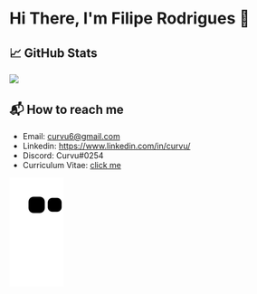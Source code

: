 # Hi There, I'm Filipe Rodrigues 👋
<!--
## 💻 Most used Languages
<img width=400 src="https://github-readme-stats.vercel.app/api/top-langs/?username=curvu&layout=compact&langs_count=7&theme=dracula&hide=css,html,makefile"/>
-->

## 📈 GitHub Stats
<img src = "https://github-readme-streak-stats.herokuapp.com?user=curvu&theme=dracula&hide_border=true" width = 400>

## 📬 How to reach me
- Email: curvu6@gmail.com
- Linkedin: https://www.linkedin.com/in/curvu/
- Discord: Curvu#0254
- Curriculum Vitae: [click me](./imgs/curriculum_vitae.pdf)

<picture>
  <source media="(prefers-color-scheme: dark)" srcset="https://raw.githubusercontent.com/curvu/curvu/output/github-contribution-grid-snake-dark.svg">
  <source media="(prefers-color-scheme: light)" srcset="https://raw.githubusercontent.com/curvu/curvu/output/github-contribution-grid-snake.svg">
  <img alt="github contribution grid snake animation" src="https://raw.githubusercontent.com/curvu/curvu/output/github-contribution-grid-snake.svg">
</picture>
